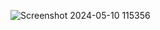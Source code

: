 ![Screenshot 2024-05-10 115356](https://github.com/anupam52/Talkify/assets/136186030/c51954ae-d348-48be-bfe4-9b89d9111489)
